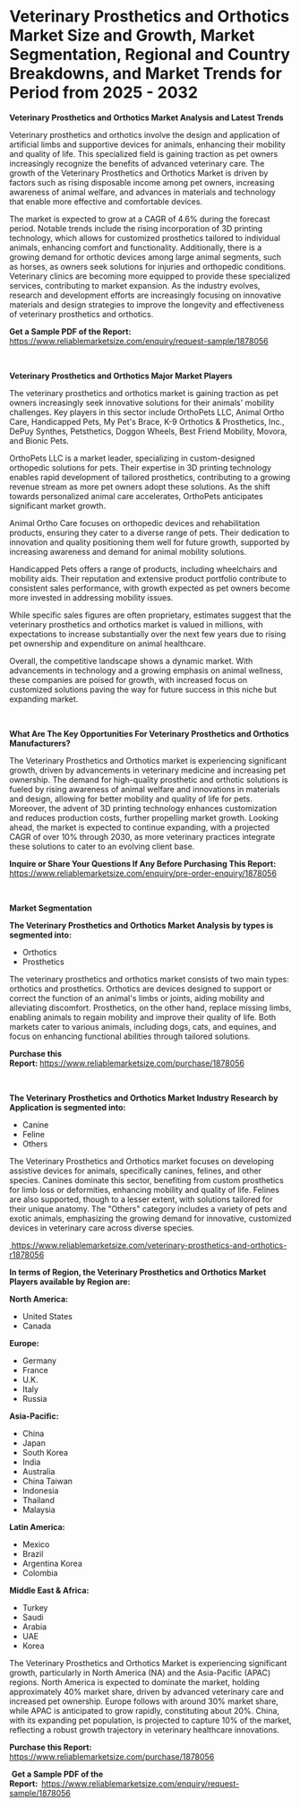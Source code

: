 <p><h1>Veterinary Prosthetics and Orthotics Market Size and Growth, Market Segmentation, Regional and Country Breakdowns, and Market Trends for Period from 2025 -  2032</h1></p><p><strong>Veterinary Prosthetics and Orthotics Market Analysis and Latest Trends</strong></p>
<p><p>Veterinary prosthetics and orthotics involve the design and application of artificial limbs and supportive devices for animals, enhancing their mobility and quality of life. This specialized field is gaining traction as pet owners increasingly recognize the benefits of advanced veterinary care. The growth of the Veterinary Prosthetics and Orthotics Market is driven by factors such as rising disposable income among pet owners, increasing awareness of animal welfare, and advances in materials and technology that enable more effective and comfortable devices.</p><p>The market is expected to grow at a CAGR of 4.6% during the forecast period. Notable trends include the rising incorporation of 3D printing technology, which allows for customized prosthetics tailored to individual animals, enhancing comfort and functionality. Additionally, there is a growing demand for orthotic devices among large animal segments, such as horses, as owners seek solutions for injuries and orthopedic conditions. Veterinary clinics are becoming more equipped to provide these specialized services, contributing to market expansion. As the industry evolves, research and development efforts are increasingly focusing on innovative materials and design strategies to improve the longevity and effectiveness of veterinary prosthetics and orthotics.</p></p>
<p><strong>Get a Sample PDF of the Report:&nbsp;</strong> <a href="https://www.reliablemarketsize.com/enquiry/request-sample/1878056?utm_campaign=2637&utm_medium=2&utm_source=Github&utm_content=ia&utm_term=13042025&utm_id=veterinary-prosthetics-and-orthotics">https://www.reliablemarketsize.com/enquiry/request-sample/1878056</a></p>
<p>&nbsp;</p>
<p><strong>Veterinary Prosthetics and Orthotics Major Market Players</strong></p>
<p><p>The veterinary prosthetics and orthotics market is gaining traction as pet owners increasingly seek innovative solutions for their animals' mobility challenges. Key players in this sector include OrthoPets LLC, Animal Ortho Care, Handicapped Pets, My Pet's Brace, K-9 Orthotics & Prosthetics, Inc., DePuy Synthes, Petsthetics, Doggon Wheels, Best Friend Mobility, Movora, and Bionic Pets.</p><p>OrthoPets LLC is a market leader, specializing in custom-designed orthopedic solutions for pets. Their expertise in 3D printing technology enables rapid development of tailored prosthetics, contributing to a growing revenue stream as more pet owners adopt these solutions. As the shift towards personalized animal care accelerates, OrthoPets anticipates significant market growth.</p><p>Animal Ortho Care focuses on orthopedic devices and rehabilitation products, ensuring they cater to a diverse range of pets. Their dedication to innovation and quality positioning them well for future growth, supported by increasing awareness and demand for animal mobility solutions.</p><p>Handicapped Pets offers a range of products, including wheelchairs and mobility aids. Their reputation and extensive product portfolio contribute to consistent sales performance, with growth expected as pet owners become more invested in addressing mobility issues.</p><p>While specific sales figures are often proprietary, estimates suggest that the veterinary prosthetics and orthotics market is valued in millions, with expectations to increase substantially over the next few years due to rising pet ownership and expenditure on animal healthcare.</p><p>Overall, the competitive landscape shows a dynamic market. With advancements in technology and a growing emphasis on animal wellness, these companies are poised for growth, with increased focus on customized solutions paving the way for future success in this niche but expanding market.</p></p>
<p>&nbsp;</p>
<p><strong>What Are The Key Opportunities For Veterinary Prosthetics and Orthotics Manufacturers?</strong></p>
<p><p>The Veterinary Prosthetics and Orthotics market is experiencing significant growth, driven by advancements in veterinary medicine and increasing pet ownership. The demand for high-quality prosthetic and orthotic solutions is fueled by rising awareness of animal welfare and innovations in materials and design, allowing for better mobility and quality of life for pets. Moreover, the advent of 3D printing technology enhances customization and reduces production costs, further propelling market growth. Looking ahead, the market is expected to continue expanding, with a projected CAGR of over 10% through 2030, as more veterinary practices integrate these solutions to cater to an evolving client base.</p></p>
<p><strong>Inquire or Share Your Questions If Any Before Purchasing This Report:</strong> <a href="https://www.reliablemarketsize.com/enquiry/pre-order-enquiry/1878056?utm_campaign=2637&utm_medium=2&utm_source=Github&utm_content=ia&utm_term=13042025&utm_id=veterinary-prosthetics-and-orthotics">https://www.reliablemarketsize.com/enquiry/pre-order-enquiry/1878056</a></p>
<p>&nbsp;</p>
<p><strong>Market Segmentation</strong></p>
<p><strong>The Veterinary Prosthetics and Orthotics Market Analysis by types is segmented into:</strong></p>
<p><ul><li>Orthotics</li><li>Prosthetics</li></ul></p>
<p><p>The veterinary prosthetics and orthotics market consists of two main types: orthotics and prosthetics. Orthotics are devices designed to support or correct the function of an animal's limbs or joints, aiding mobility and alleviating discomfort. Prosthetics, on the other hand, replace missing limbs, enabling animals to regain mobility and improve their quality of life. Both markets cater to various animals, including dogs, cats, and equines, and focus on enhancing functional abilities through tailored solutions.</p></p>
<p><strong>Purchase this Report:&nbsp;</strong><a href="https://www.reliablemarketsize.com/purchase/1878056?utm_campaign=2637&utm_medium=2&utm_source=Github&utm_content=ia&utm_term=13042025&utm_id=veterinary-prosthetics-and-orthotics">https://www.reliablemarketsize.com/purchase/1878056</a></p>
<p>&nbsp;</p>
<p><strong>The Veterinary Prosthetics and Orthotics Market Industry Research by Application is segmented into:</strong></p>
<p><ul><li>Canine</li><li>Feline</li><li>Others</li></ul></p>
<p><p>The Veterinary Prosthetics and Orthotics market focuses on developing assistive devices for animals, specifically canines, felines, and other species. Canines dominate this sector, benefiting from custom prosthetics for limb loss or deformities, enhancing mobility and quality of life. Felines are also supported, though to a lesser extent, with solutions tailored for their unique anatomy. The "Others" category includes a variety of pets and exotic animals, emphasizing the growing demand for innovative, customized devices in veterinary care across diverse species.</p></p>
<p><a href="https://www.reliablemarketsize.com/veterinary-prosthetics-and-orthotics-r1878056?utm_campaign=2637&utm_medium=2&utm_source=Github&utm_content=ia&utm_term=13042025&utm_id=veterinary-prosthetics-and-orthotics">&nbsp;https://www.reliablemarketsize.com/veterinary-prosthetics-and-orthotics-r1878056</a></p>
<p><strong>In terms of Region, the Veterinary Prosthetics and Orthotics Market Players available by Region are:</strong></p>
<p>
    <p> <strong> North America: </strong>
        <ul>
            <li>United States</li>
            <li>Canada</li>
        </ul>
        </p> 
    <p> <strong> Europe: </strong>
        <ul>
            <li>Germany</li>
            <li>France</li>
            <li>U.K.</li>
            <li>Italy</li>
            <li>Russia</li>
        </ul>
        </p> 
    <p> <strong> Asia-Pacific: </strong>
        <ul>
            <li>China</li>
            <li>Japan</li>
            <li>South Korea</li>
            <li>India</li>
            <li>Australia</li>
            <li>China Taiwan</li>
            <li>Indonesia</li>
            <li>Thailand</li>
            <li>Malaysia</li>
        </ul>
        </p> 
    <p> <strong> Latin America: </strong>
        <ul>
            <li>Mexico</li>
            <li>Brazil</li>
            <li>Argentina Korea</li>
            <li>Colombia</li>
        </ul>
        </p> 
    <p> <strong> Middle East & Africa: </strong>
        <ul>
            <li>Turkey</li>
            <li>Saudi</li>
            <li>Arabia</li>
            <li>UAE</li>
            <li>Korea</li>
        </ul>
    </p>
    </p>
<p><p>The Veterinary Prosthetics and Orthotics Market is experiencing significant growth, particularly in North America (NA) and the Asia-Pacific (APAC) regions. North America is expected to dominate the market, holding approximately 40% market share, driven by advanced veterinary care and increased pet ownership. Europe follows with around 30% market share, while APAC is anticipated to grow rapidly, constituting about 20%. China, with its expanding pet population, is projected to capture 10% of the market, reflecting a robust growth trajectory in veterinary healthcare innovations.</p></p>
<p><strong>Purchase this Report: </strong><a href="https://www.reliablemarketsize.com/purchase/1878056?utm_campaign=2637&utm_medium=2&utm_source=Github&utm_content=ia&utm_term=13042025&utm_id=veterinary-prosthetics-and-orthotics">https://www.reliablemarketsize.com/purchase/1878056</a></p>
<p>&nbsp;<strong>Get a Sample PDF of the Report:&nbsp;&nbsp;</strong><a href="https://www.reliablemarketsize.com/enquiry/request-sample/1878056?utm_campaign=2637&utm_medium=2&utm_source=Github&utm_content=ia&utm_term=13042025&utm_id=veterinary-prosthetics-and-orthotics">https://www.reliablemarketsize.com/enquiry/request-sample/1878056</a></p>
<p><strong></strong></p>
<p><p></p><p></p><p></p></p>